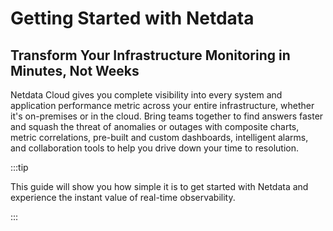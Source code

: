 # Getting Started with Netdata

## Transform Your Infrastructure Monitoring in Minutes, Not Weeks

Netdata Cloud gives you complete visibility into every system and application performance metric across your entire infrastructure, whether it's on-premises or in the cloud. Bring teams together to find answers faster and squash the threat of anomalies or outages with composite charts, metric correlations, pre-built and custom dashboards, intelligent alarms, and collaboration tools to help you drive down your time to resolution.

:::tip

This guide will show you how simple it is to get started with Netdata and experience the instant value of real-time observability.

:::

<!--unhideme

<iframe
  className="video-16-9"
  src="https://www.youtube.com/embed/he-ysUlrZIw?si=e2SjkaRUGXyWcZwN"
  allow="accelerometer; autoplay; clipboard-write; encrypted-media; gyroscope; picture-in-picture"
  allowFullScreen
  loading="lazy"
  title="Demo Video"
/>

## [1. Sign in & Access Your Space](/src/claim/README.md)

Getting started is as simple as visiting [app.netdata.cloud](https://app.netdata.cloud/) and creating your account.

**What happens next:**

- Your personalized Space is automatically created
- You get your central hub for all monitoring needs
- The dashboard is ready to receive your first node

:::info

**Why Cloud Connection is Essential:** Starting with Netdata v2.0, all dashboards use Netdata Cloud for authentication, providing enhanced security and unified experience across all platforms. This unlocks enterprise-grade monitoring capabilities for deployments of any size.

:::

## [2. Connect a Node & See Instant Results](/src/claim/README.md)

**Connect Your First Agent**
Once logged into Netdata Cloud, you'll see connection instructions. There are three easy ways to connect:

<details>
<summary><strong>Method 1: Through the Cloud Interface</strong></summary><br/>

1. Navigate to **Space Settings** (cogwheel icon)
2. Select **Nodes** tab
3. Click the **"+"** button to add a new node
4. Copy and run the generated connection command

</details>

<details>
<summary><strong>Method 2: From the Nodes Tab</strong></summary><br/>

1. Go to the **Nodes** tab in your Room
2. Click **Add nodes** button
3. Follow the step-by-step instructions

</details>

<details>
<summary><strong>Method 3: Via Integrations Page</strong></summary><br/>

1. Visit the **Integrations** page
2. Select your OS or container environment
3. Execute the provided connection command

</details>

:::tip

**The One-Command Solution:**
All methods will show you a command like this:

```bash
bash <(curl -Ss https://my-netdata.io/kickstart.sh) --claim-token YOUR_TOKEN --claim-rooms YOUR_ROOMS --claim-url https://app.netdata.cloud
```

:::

:::info

<details>
<summary><strong>What this single command does:</strong></summary><br/>

- Automatically detects your operating system
- Installs the latest Netdata Agent
- Connects to your Cloud Space
- Starts monitoring immediately

</details>

:::

**What You'll See When Connected:**

Within seconds of connection, you'll experience the power of real-time observability:

- **Your node appears live in your Space**
- **Charts immediately start streaming real-time data**
- **System Overview dashboard populates automatically**
- **All metrics update with 1-second granularity**
- **Zero additional configuration required**

## [3. Analyze Your Data & See What You Get Out-of-the-Box](/docs/dashboards-and-charts/README.md)

**Automatic Dashboards:**

- **System Overview** - Fully automated dashboard showing all your nodes
- **Nodes Tab** - Unified view of all infrastructure with key metrics
- **Composite Charts** - Data from multiple nodes combined intelligently
- **Real-Time Updates** - Every metric updates with 1-second granularity

**Auto-Discovery in Action:**
Netdata automatically discovers and monitors:

- **System Resources** - CPU, memory, disk, network
- **Containers** - Docker, Kubernetes, LXC
- **Databases** - MySQL, PostgreSQL, MongoDB, Redis
- **Web Servers** - Apache, Nginx, IIS
- **Applications** - Over 1000+ integrations available

**[Metric Correlations](/docs/metric-correlations.md):**
Click the correlation button on any chart to instantly find related metrics that help diagnose issues - turning complex troubleshooting into point-and-click simplicity.

## [4. Customize & Set New Alerts](/src/health/REFERENCE.md)

**Out-of-the-Box Alerts:**
Netdata comes with intelligent alerts pre-configured for common issues. But you can easily customize them.

**Simple Alert Customization:**
Navigate to your node and click "Edit" on any alert to modify thresholds:

```bash
# Example: Adjust CPU warning from 85% to 75%
warn: $this > 75
crit: $this > 90
```

**Create New Alerts:**

```bash
# Example: Custom RAM alert
alarm: custom_ram_usage
   on: system.ram
 calc: $used * 100 / ($used + $free)
 warn: $this > 80
 crit: $this > 95
```

**Notification Methods:**
Configure alerts to reach you through:

- **Email** - Direct email notifications
- **Slack** - Team channel integration
- **PagerDuty** - Incident management
- **Microsoft Teams** - Workplace collaboration
- **Plus dozens more** - Webhooks, SMS, and custom integrations

:::tip

**Silencing Alerts:** Need to temporarily quiet alerts during maintenance?

**Quick Silence Options:**

- **Individual alerts** - Change `to: silent` in alert configuration
- **Specific alerts** - Edit `netdata.conf` with `enabled alarms = !alert_name *`
- **All alerts** - Set `enabled = no` in `[health]` section

**Temporary Control:** Use the Health Management API for dynamic control without config changes - perfect for maintenance windows.

**Permanent Solutions:**

- **Disable specific alerts permanently** - Comment out alert definitions in health configuration files and reload with `sudo netdatacli reload-health`
- **Remove noisy alerts completely** - Delete unwanted alert configurations from `health.d/*.conf` files

:::

## [5. Organize Your Infrastructure & Invite Your Team](/docs/netdata-cloud/organize-your-infrastructure-invite-your-team.md)

**Spaces and Rooms:**

- **Space** - Your main collaboration environment for the entire team
- **Rooms** - Flexible groupings within Spaces (by service, location, or purpose)
- **Example**: Create rooms for "Production", "Development", "Database Servers"

**Team Collaboration:**
Click "Invite Users" in your Space sidebar to add team members. Set appropriate access levels:

- **Admins** - Full control over Spaces, Rooms, and billing
- **Managers** - Room and user management
- **Troubleshooters** - Monitoring and analysis access
- **Observers** - View-only access to specific rooms

:::tip

**Role-Based Access Control (RBAC):** Business plan subscribers get fine-grained control over who can access what data, execute functions, and modify configurations - perfect for teams with different responsibilities.

:::

**Organize by Your Needs:**

| **Category**       | **Examples**                         |
|--------------------|--------------------------------------|
| **By Service**     | Web servers, databases, applications |
| **By Location**    | Data centers, cloud regions          |
| **By Team**        | DevOps, SRE, development teams       |
| **By Environment** | Production, staging, development     |

## What's the Value for You

### Experience the Difference with Business Plan

**[Start Your Free Business Trial](https://netdata.cloud/pricing):** Experience the full power of Netdata Business with our free trial:

- **No credit card required** - Start immediately
- **Full access to all features** - Nothing held back
- **Cancel anytime** - No commitments
- **[Expert support](https://www.netdata.cloud/support/)** - Get help when you need it

### Traditional Monitoring vs Netdata Business

| **Traditional Monitoring**                       |        | **Netdata Business**                               |
|--------------------------------------------------|:------:|----------------------------------------------------|
| **Navigate complex interfaces** during incidents |        | **Get instant analysis** with natural language     |
| **Build dashboards** during incidents            | **VS** | **Automatic dashboards** with zero configuration   |
| **Manually correlate data** across systems       |        | **AI-powered correlation** and root cause analysis |
| **Wait 15 seconds to 1 minute** for updates      |        | **Real-time 1-second granularity**                 |
| **Pay per metric with surprise bills**           |        | **70% less expensive than most competitors**       |

### [AI Capabilities That Transform Operations](/docs/category-overview-pages/machine-learning-and-assisted-troubleshooting.md)

Experience the future of infrastructure monitoring with AI that actually works. Chat with your infrastructure in natural language, get professional reports in minutes, and let machine learning find problems before they impact your users. From automated troubleshooting to predictive insights, Netdata's AI capabilities turn complex monitoring into simple conversations.

**AI Features Overview:**

| **Capability**           | **What It Does**                    | **Access**                           |
|--------------------------|-------------------------------------|--------------------------------------|
| **AI Chat with Netdata** | Ask questions in natural language   | Available now for all deployments    |
| **AI DevOps Copilot**    | CLI-based AI automation             | Available now with MCP tools         |
| **AI Insights**          | Professional reports in 2-3 minutes | Business plans get unlimited reports |
| **Anomaly Advisor**      | Find root causes in minutes         | Available to all users               |
| **ML Anomaly Detection** | Continuous anomaly detection        | Free for everyone                    |

#### Ask Questions & Get Answers

<details>
<summary><strong>AI Chat with Netdata</strong></summary><br/>

Transform troubleshooting from complex queries to natural conversation. Ask questions like "Which servers have high CPU usage?" or "Show database errors from last hour" or "What is wrong with my infrastructure now?"

**Why this matters:** No more complex queries or dashboard hunting - get instant answers about performance, find specific logs, identify top resource consumers, or investigate issues through simple conversation.

**How it works:** Multi-node visibility through Netdata Parents, flexible AI options including Claude, GPT-4, and Gemini, with real-time access to metrics, logs, processes, network connections, and system state.

</details>

<details>
<summary><strong>Model Context Protocol (MCP) Integration</strong></summary><br/>

Every Netdata Agent and Parent is an MCP server, enabling seamless integration with AI assistants for natural language queries and automated analysis.

**Why this matters:** Use your existing AI tools or our standalone web chat with choice of AI providers. Query live metrics, logs, processes, network connections, and system state securely.

**Technical details:** MCP integration via WebSocket, choice of Claude, GPT-4, Gemini and others, two deployment options available, real-time data access, secure connection where LLM has access to your data via the LLM client.

</details>

#### Automate & Optimize

<details>
<summary><strong>AI DevOps Copilot</strong></summary><br/>

Transform observability into action with CLI AI assistants. Combine the power of AI with system automation for intelligent infrastructure optimization.

**Why this matters:** CLI-based AI assistants like Claude Code and Gemini CLI can access your Netdata metrics and execute commands, enabling observability-driven automation, automated troubleshooting, and configuration management driven by real observability data.

**Key capabilities:** Observability-driven automation where AI analyzes metrics and executes fixes, infrastructure optimization with automatic tuning based on performance data, intelligent troubleshooting from problem detection to resolution, and AI-generated configs based on actual usage.

</details>

#### Analyze & Report

<details>
<summary><strong>AI Insights - Professional Reports</strong></summary><br/>

Generate comprehensive reports in 2-3 minutes that explain what happened, why it happened, and what to do about it. Transform past data into actionable insights with AI-generated reports.

**Why this matters:** Perfect for capacity planning, performance reviews, and executive briefings. Get comprehensive analysis of your infrastructure trends, optimization opportunities, and future requirements in professionally formatted PDFs.

**Four report types:**

- **Infrastructure Summary** - Complete system health and incident analysis
- **Capacity Planning** - Growth projections and resource recommendations
- **Performance Optimization** - Bottleneck identification and tuning suggestions
- **Anomaly Analysis** - Deep dive into unusual patterns and their impacts

**Access:** Business subscriptions get unlimited reports, free trial users get full access during trial, Community users get 10 free reports.

</details>

#### Detect Issues Automatically

<details>
<summary><strong>Anomaly Advisor</strong></summary><br/>

Revolutionary troubleshooting that finds root causes in minutes. Stop guessing what went wrong - the Anomaly Advisor instantly shows you how problems cascade across your infrastructure.

**Why this matters:** Root causes typically appear in the top 20-30 results, turning hours of investigation into minutes of discovery. See cascading effects as anomalies propagate across systems with automatic ranking of every metric by anomaly severity.

**Revolutionary approach:** Data-driven analysis with no hypotheses needed, influence tracking showing what influenced and what was influenced, works identically from 10 to 10,000 nodes, visual propagation of anomaly clusters and cascades.

</details>

<details>
<summary><strong>Machine Learning Anomaly Detection</strong></summary><br/>

The foundation of Netdata's AI capabilities. Machine learning models run locally on every Agent, continuously learning normal patterns and detecting anomalies in real-time with zero configuration required.

**Why this matters:** Automatic protection across every metric with ML analyzing all metrics continuously. Visual anomaly indicators show purple ribbons on every chart displaying anomaly rates, with ML scores saved with metrics for past analysis.

**How it works:** Local ML engine runs on every Netdata Agent with no cloud dependency, multiple models use consensus approach reducing noise and false positives by 99%, integrated storage saves anomaly scores in database with metrics, designed for production environments with minimal overhead.

</details>

### Join the Premium Experience

:::tip

**What Happens Next:**

1. **Sign up for your free trial** - No credit card required
2. **Connect your Agents** - Use the simple one-command installation
3. **Experience real-time observability** - 1-second granularity across all metrics
4. **Try AI-powered features** - Chat with your infrastructure and generate insights
5. **Build unlimited dashboards** - Create the monitoring views you need
6. **Set up team access** - Invite colleagues and configure permissions

**Transform your infrastructure monitoring today. Your future self and your team will thank you.**

**[Start Free Business Trial](https://netdata.cloud/pricing)**

:::
